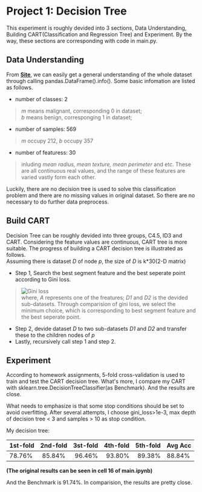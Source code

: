 # Project 1: Decision Tree
This experiment is roughly devided into 3 sections, Data Understanding, Building CART(Classification and Regression Tree) and Experiment. By the way, these sections are corresponding with code in main.py.
## Data Understanding
From [**Site**](https://archive.ics.uci.edu/ml/datasets/Breast+Cancer+Wisconsin+(Diagnostic)), we can easily get a general understanding of the whole dataset through calling pandas.DataFrame().info(). Some basic infomation are listed as follows.  
* number of classes: 2
> *m* means malignant, corresponding 0 in dataset;  
> *b* means benign, corresponging 1 in dataset;  
* number of samples: 569  
> *m* occupy 212, *b* occupy 357
* number of featuress: 30  
> inluding *mean radius, mean texture, mean perimeter* and etc. These are all continuous real values, and the range of these features are varied vastly form each other.  

Luckily, there are no decision tree is used to solve this classification problem and there are no missing values in original dataset. So there are no necessary to do further data preprocess.

## Build CART
Decision Tree can be roughly devided into three groups, C4.5, ID3 and CART. Considering the feature values are continuous, CART tree is more suitable. The progress of building a CART decision tree is illustrated as follows.  
Assuming there is dataset *D* of node *p*, the size of *D* is k\*30(2-D matrix)
* Step 1, Search the best segment feature and the best seperate point according to Gini loss.
> ![Gini loss](https://shuwoom.com/wp-content/uploads/2018/10/179aa82268e3c3b3fb17a60adb545bb8.png "Gini loss")  
where, *A* represents one of the freatures; *D1* and *D2* is the devided sub-datasets. Through comparision of gini loss, we select the minimum choice, which is corresponding to best segment feature and the best seperate point. 
* Step 2, devide dataset *D* to two sub-datasets *D1* and *D2* and transfer these to the children nodes of *p*
* Lastly, recursively call step 1 and step 2.

## Experiment  
According to homework assignments, 5-fold cross-validation is used to train and test the CART decision tree. What's more, I compare my CART with sklearn.tree.DecisionTreeClassifier(as Benchmark). And the results are close.

What needs to emphasize is that some stop conditions should be set to avoid overfitting. After several attempts, I choose gini_loss>1e-3, max depth of decision tree < 3 and samples > 10 as stop condition. 

My decision tree:  

1st-fold|2nd-fold|3st-fold|4th-fold|5th-fold|Avg Acc
--|:--:|--:|--:|--:|--|
78.76%|85.84%|96.46%|93.80%|89.38%|88.84%

**(The original results can be seen in cell 16 of main.ipynb)**

And the Benchmark is 91.74%. In comparision, the results are pretty close.

